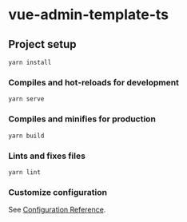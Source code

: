 <!--
 * @Description:
 * @Author: lxd
 * @Date: 2020-09-18 14:20:39
 * @LastEditTime: 2020-09-18 14:33:42
-->

# vue-admin-template-ts

## Project setup

```
yarn install
```

### Compiles and hot-reloads for development

```
yarn serve
```

### Compiles and minifies for production

```
yarn build
```

### Lints and fixes files

```
yarn lint
```

### Customize configuration

See [Configuration Reference](https://cli.vuejs.org/config/).
